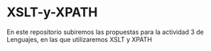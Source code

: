 # XSLT-y-XPATH
En este repositorio subiremos las propuestas para la actividad 3 de Lenguajes, en las que utilizaremos XSLT y XPATH
